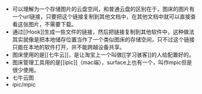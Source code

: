- 可以理解为一个存储图片的云盘空间，和普通云盘的区别在于，图床的图片有一个url链接，只要把这个链接复制到其他文档中，在其他文档中就可以直接查看这张图片，不需要下载。
- 通过[[Hook]]生成一些文件的链接，然后把链接复制到其他软件中，这种做法其实就像是把本地储存位置当作了一个类似图床的存储空间，只不过这个链接只能在本地的软件打开，并不能跨越设备共享。
- 图床使用的是[[七牛云]]，是让淘宝上一个叫做[[学习骇客]]的人给配置好的。
- 图床管理工具用的是[[ipic]]（mac端），surface上也有一个，叫作mpic但是很少使用。
- 七牛云图
- ipic/mpic
